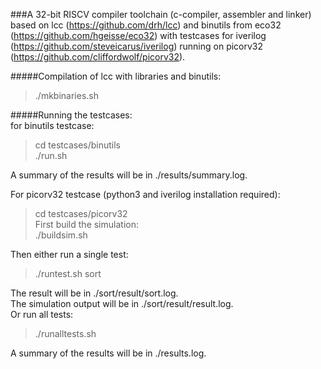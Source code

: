 ###A 32-bit RISCV compiler toolchain (c-compiler, assembler and linker)
based on lcc (https://github.com/drh/lcc)
and binutils from eco32 (https://github.com/hgeisse/eco32) with
testcases for iverilog (https://github.com/steveicarus/iverilog)
running on picorv32 (https://github.com/cliffordwolf/picorv32).

#####Compilation of lcc with libraries and binutils:      
>./mkbinaries.sh

#####Running the testcases:      
for binutils testcase:  
>cd testcases/binutils  
>./run.sh  

A summary of the results will be in ./results/summary.log.  

For picorv32 testcase (python3 and iverilog installation required):  
> cd testcases/picorv32  
First build the simulation:    
> ./buildsim.sh  

Then either run a single test:      
> ./runtest.sh sort  

The result will be in ./sort/result/sort.log.  
The simulation output will be in ./sort/result/result.log.  
Or run all tests:    
> ./runalltests.sh  

A summary of the results will be in ./results.log.
